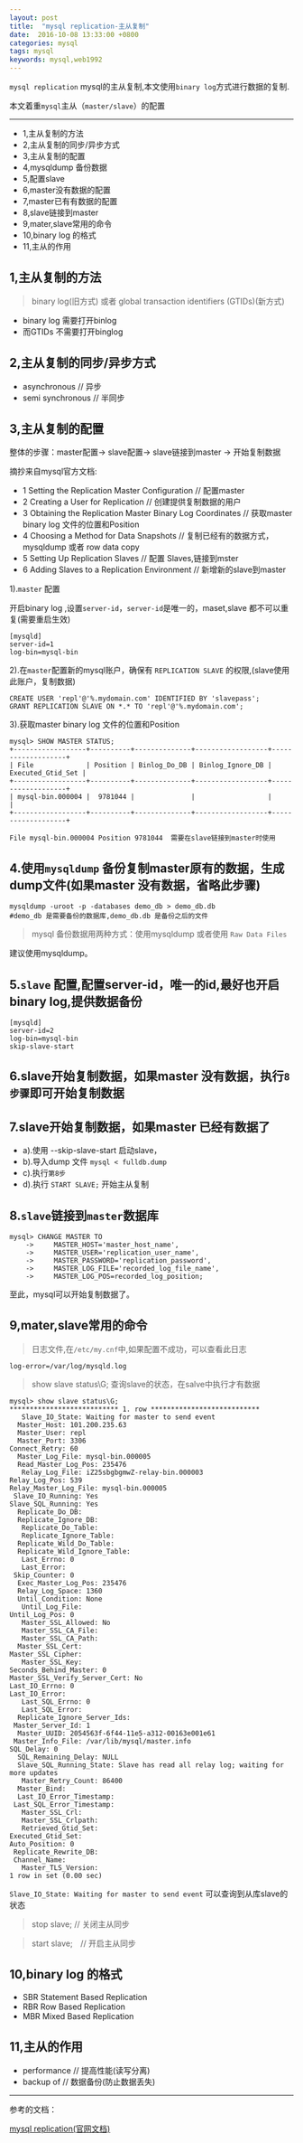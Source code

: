 ```yaml
---
layout: post
title:  "mysql replication-主从复制"
date:  2016-10-08 13:33:00 +0800
categories: mysql
tags: mysql
keywords: mysql,web1992
---
```


`mysql replication` mysql的主从复制,本文使用`binary log`方式进行数据的复制.

本文着重`mysql`主从（`master/slave`）的配置

<!--more-->


------------
- 1,主从复制的方法
- 2,主从复制的同步/异步方式
- 3,主从复制的配置
- 4,mysqldump 备份数据
- 5,配置slave
- 6,master没有数据的配置
- 7,master已有有数据的配置
- 8,slave链接到master
- 9,mater,slave常用的命令
- 10,binary log  的格式
- 11,主从的作用

1,主从复制的方法
---

>binary log(旧方式) 或者 global transaction identifiers (GTIDs)(新方式)

- binary log 需要打开binlog
- 而GTIDs 不需要打开binglog

2,主从复制的同步/异步方式
---

- asynchronous  // 异步
- semi synchronous // 半同步

3,主从复制的配置
---

整体的步骤：master配置-> slave配置-> slave链接到master -> 开始复制数据

摘抄来自mysql官方文档:

- 1 Setting the Replication Master Configuration //  配置master
- 2 Creating a User for Replication // 创建提供复制数据的用户
- 3 Obtaining the Replication Master Binary Log Coordinates // 获取master binary log 文件的位置和Position 
- 4 Choosing a Method for Data Snapshots // 复制已经有的数据方式，mysqldump 或者 row data copy
- 5 Setting Up Replication Slaves // 配置 Slaves,链接到mster
- 6 Adding Slaves to a Replication Environment // 新增新的slave到master

1).`master` 配置

开启binary log ,设置`server-id`，`server-id`是唯一的，maset,slave 都不可以重复(需要重启生效)

	[mysqld]
	server-id=1
	log-bin=mysql-bin


2).在`master`配置新的mysql账户，确保有  `REPLICATION SLAVE` 的权限,(slave使用此账户，复制数据)

	CREATE USER 'repl'@'%.mydomain.com' IDENTIFIED BY 'slavepass';
	GRANT REPLICATION SLAVE ON *.* TO 'repl'@'%.mydomain.com';
	
3).获取master binary log 文件的位置和Position 

	mysql> SHOW MASTER STATUS;
	+------------------+----------+--------------+------------------+-------------------+
	| File             | Position | Binlog_Do_DB | Binlog_Ignore_DB | Executed_Gtid_Set |
	+------------------+----------+--------------+------------------+-------------------+
	| mysql-bin.000004 |  9781044 |              |                  |                   |
	+------------------+----------+--------------+------------------+-------------------+

	File mysql-bin.000004 Position 9781044  需要在slave链接到master时使用
	


4.使用`mysqldump` 备份复制master原有的数据，生成dump文件(如果master 没有数据，省略此步骤)
---

	mysqldump -uroot -p -databases demo_db > demo_db.db
    #demo_db 是需要备份的数据库,demo_db.db 是备份之后的文件
	
> mysql 备份数据用两种方式：使用mysqldump 或者使用 `Raw Data Files`

建议使用mysqldump。


5.`slave` 配置,配置server-id，唯一的id,最好也开启binary log,提供数据备份
---
	[mysqld]
	server-id=2
	log-bin=mysql-bin
	skip-slave-start

	
	
6.slave开始复制数据，如果master 没有数据，执行`8步骤`即可开始复制数据
---


7.slave开始复制数据，如果master 已经有数据了
---
- a).使用 --skip-slave-start 启动slave，
- b).导入dump 文件 `mysql < fulldb.dump`
- c).执行`第8步`
- d).执行 `START SLAVE;` 开始主从复制





8.`slave`链接到`master`数据库
---
	mysql> CHANGE MASTER TO
		->     MASTER_HOST='master_host_name',
		->     MASTER_USER='replication_user_name',
		->     MASTER_PASSWORD='replication_password',
		->     MASTER_LOG_FILE='recorded_log_file_name',
		->     MASTER_LOG_POS=recorded_log_position;

	

至此，mysql可以开始复制数据了。

9,mater,slave常用的命令
---

> 日志文件,在`/etc/my.cnf`中,如果配置不成功，可以查看此日志

	log-error=/var/log/mysqld.log

> show slave status\G; 查询slave的状态，在salve中执行才有数据

    mysql> show slave status\G;
    *************************** 1. row ***************************
       Slave_IO_State: Waiting for master to send event
      Master_Host: 101.200.235.63
      Master_User: repl
      Master_Port: 3306
    Connect_Retry: 60
      Master_Log_File: mysql-bin.000005
      Read_Master_Log_Pos: 235476
       Relay_Log_File: iZ25sbgbgmwZ-relay-bin.000003
    Relay_Log_Pos: 539
    Relay_Master_Log_File: mysql-bin.000005
     Slave_IO_Running: Yes
    Slave_SQL_Running: Yes
      Replicate_Do_DB: 
      Replicate_Ignore_DB: 
       Replicate_Do_Table: 
       Replicate_Ignore_Table: 
      Replicate_Wild_Do_Table: 
      Replicate_Wild_Ignore_Table: 
       Last_Errno: 0
       Last_Error: 
     Skip_Counter: 0
      Exec_Master_Log_Pos: 235476
      Relay_Log_Space: 1360
      Until_Condition: None
       Until_Log_File: 
    Until_Log_Pos: 0
       Master_SSL_Allowed: No
       Master_SSL_CA_File: 
       Master_SSL_CA_Path: 
      Master_SSL_Cert: 
    Master_SSL_Cipher: 
       Master_SSL_Key: 
    Seconds_Behind_Master: 0
    Master_SSL_Verify_Server_Cert: No
    Last_IO_Errno: 0
    Last_IO_Error: 
       Last_SQL_Errno: 0
       Last_SQL_Error: 
      Replicate_Ignore_Server_Ids: 
     Master_Server_Id: 1
      Master_UUID: 2054563f-6f44-11e5-a312-00163e001e61
     Master_Info_File: /var/lib/mysql/master.info
    SQL_Delay: 0
      SQL_Remaining_Delay: NULL
      Slave_SQL_Running_State: Slave has read all relay log; waiting for more updates
       Master_Retry_Count: 86400
      Master_Bind: 
      Last_IO_Error_Timestamp: 
     Last_SQL_Error_Timestamp: 
       Master_SSL_Crl: 
       Master_SSL_Crlpath: 
       Retrieved_Gtid_Set: 
    Executed_Gtid_Set: 
    Auto_Position: 0
     Replicate_Rewrite_DB: 
     Channel_Name: 
       Master_TLS_Version: 
    1 row in set (0.00 sec)



`Slave_IO_State: Waiting for master to send event` 可以查询到从库slave的状态

> stop slave;   // 关闭主从同步

> start slave;　// 开启主从同步

10,binary log  的格式
---

- SBR	Statement Based Replication
- RBR	Row Based Replication
- MBR	Mixed Based Replication


11,主从的作用
---

- performance // 提高性能(读写分离)
- backup of // 数据备份(防止数据丢失)



----------
参考的文档：

[mysql replication(官网文档)](http://dev.mysql.com/doc/refman/5.7/en/replication.html)



